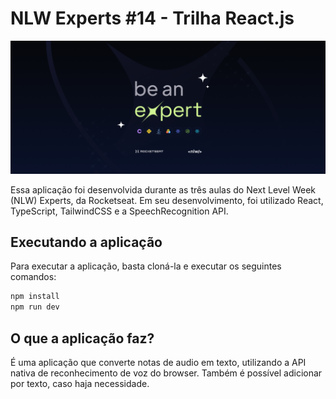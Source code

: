 # NLW Experts #14 - Trilha React.js

![](./public/banner.png)

Essa aplicação foi desenvolvida durante as três aulas do Next Level Week (NLW) Experts, da Rocketseat. Em seu desenvolvimento, foi utilizado React, TypeScript, TailwindCSS e a SpeechRecognition API.

## Executando a aplicação
Para executar a aplicação, basta cloná-la e executar os seguintes comandos:

```sh
npm install
npm run dev
```

## O que a aplicação faz?
É uma aplicação que converte notas de audio em texto, utilizando a API nativa de reconhecimento de voz do browser. Também é possível adicionar por texto, caso haja necessidade.